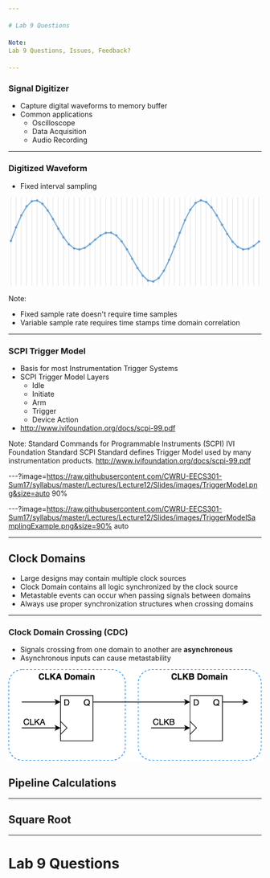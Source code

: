```yaml
---

# Lab 9 Questions

Note:
Lab 9 Questions, Issues, Feedback?

---
```


### Signal Digitizer

* Capture digital waveforms to memory buffer
* Common applications
	* Oscilloscope
	* Data Acquisition 
	* Audio Recording

---

### Digitized Waveform

* Fixed interval sampling

![Sampled Waveform](https://raw.githubusercontent.com/CWRU-EECS301-Sum17/syllabus/master/Lectures/Lecture12/Slides/images/Sampled_Waveform.png)

Note:
* Fixed sample rate doesn't require time samples
* Variable sample rate requires time stamps time domain correlation

---

### SCPI Trigger Model

* Basis for most Instrumentation Trigger Systems
* SCPI Trigger Model Layers
	* Idle
	* Initiate
	* Arm
	* Trigger
	* Device Action
* http://www.ivifoundation.org/docs/scpi-99.pdf

Note:
Standard Commands for Programmable Instruments (SCPI)
IVI Foundation Standard
SCPI Standard defines Trigger Model used by many instrumentation products.
http://www.ivifoundation.org/docs/scpi-99.pdf

---?image=https://raw.githubusercontent.com/CWRU-EECS301-Sum17/syllabus/master/Lectures/Lecture12/Slides/images/TriggerModel.png&size=auto 90%

---?image=https://raw.githubusercontent.com/CWRU-EECS301-Sum17/syllabus/master/Lectures/Lecture12/Slides/images/TriggerModelSamplingExample.png&size=90% auto


---

## Clock Domains

* Large designs may contain multiple clock sources
* Clock Domain contains all logic synchronized by the clock source
* Metastable events can occur when passing signals between domains
* Always use proper synchronization structures when crossing domains

---

### Clock Domain Crossing (CDC)

* Signals crossing from one domain to another are **asynchronous**
* Asynchronous inputs can cause metastability

![Clock Domain Crossing](images/Clock_Domains_01.png)


## Pipeline Calculations

---

## Square Root

---

# Lab 9 Questions


